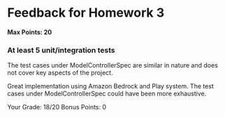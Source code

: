 # Feedback for Homework 3
**Max Points: 20**

### At least 5 unit/integration tests
The test cases under ModelControllerSpec are similar in nature and does not cover key aspects of the project.

Great implementation using Amazon Bedrock and Play system. The test cases under ModelControllerSpec could have been more exhaustive. 

Your Grade: 18/20
Bonus Points: 0